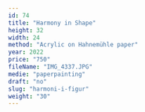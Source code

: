 ```yaml
---
id: 74
title: "Harmony in Shape"
height: 32
width: 24
method: "Acrylic on Hahnemühle paper"
year: 2022
price: "750"
fileName: "IMG_4337.JPG"
medie: "paperpainting"
draft: "no"
slug: "harmoni-i-figur"
weight: "30"
---
```

